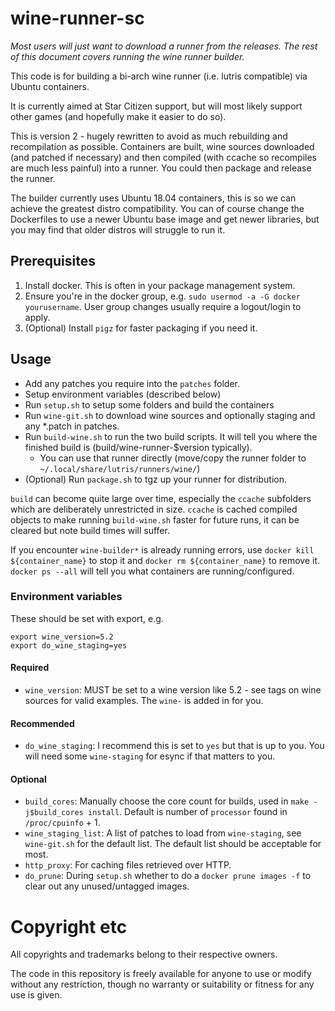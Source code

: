 # wine-runner-sc

_Most users will just want to download a runner from the releases. The rest of this document covers running the wine runner builder._

This code is for building a bi-arch wine runner (i.e. lutris compatible) via Ubuntu containers.

It is currently aimed at Star Citizen support, but will most likely support other games (and hopefully make it easier to do so).

This is version 2 - hugely rewritten to avoid as much rebuilding and recompilation as possible. Containers are built, wine sources downloaded (and patched if necessary) and then compiled (with ccache so recompiles are much less painful) into a runner. You could then package and release the runner.

The builder currently uses Ubuntu 18.04 containers, this is so we can achieve the greatest distro compatibility. You can of course change the Dockerfiles to use a newer Ubuntu base image and get newer libraries, but you may find that older distros will struggle to run it.

## Prerequisites

1) Install docker. This is often in your package management system.
2) Ensure you're in the docker group, e.g. `sudo usermod -a -G docker yourusername`. User group changes usually require a logout/login to apply.
3) (Optional) Install `pigz` for faster packaging if you need it.

## Usage

- Add any patches you require into the `patches` folder.
- Setup environment variables (described below)
- Run `setup.sh` to setup some folders and build the containers
- Run `wine-git.sh` to download wine sources and optionally staging and any *.patch in patches.
- Run `build-wine.sh` to run the two build scripts. It will tell you where the finished build is (build/wine-runner-$version typically).
  - You can use that runner directly (move/copy the runner folder to `~/.local/share/lutris/runners/wine/`)
- (Optional) Run `package.sh` to tgz up your runner for distribution.

`build` can become quite large over time, especially the `ccache` subfolders which are deliberately unrestricted in size. `ccache` is cached compiled objects to make running `build-wine.sh` faster for future runs, it can be cleared but note build times will suffer.


If you encounter `wine-builder*` is already running errors, use `docker kill ${container_name}` to stop it and `docker rm ${container_name}` to remove it. `docker ps --all` will tell you what containers are running/configured.

### Environment variables

These should be set with export, e.g.

```
export wine_version=5.2
export do_wine_staging=yes
```

#### Required

- `wine_version`: MUST be set to a wine version like 5.2 - see tags on wine sources for valid examples. The `wine-` is added in for you.

#### Recommended

- `do_wine_staging`: I recommend this is set to `yes` but that is up to you. You will need some `wine-staging` for esync if that matters to you.

#### Optional

- `build_cores`: Manually choose the core count for builds, used in `make -j$build_cores install`. Default is number of `processor` found in `/proc/cpuinfo` + 1.
- `wine_staging_list`: A list of patches to load from `wine-staging`, see `wine-git.sh` for the default list. The default list should be acceptable for most.
- `http_proxy`: For caching files retrieved over HTTP.
- `do_prune`: During `setup.sh` whether to do a `docker prune images -f` to clear out any unused/untagged images.

# Copyright etc

All copyrights and trademarks belong to their respective owners.

The code in this repository is freely available for anyone to use or modify without any restriction, though no warranty or suitability or fitness for any use is given.
